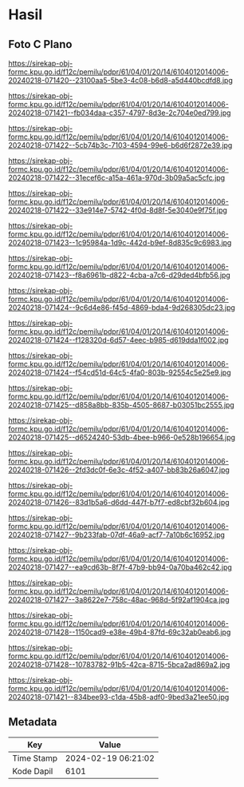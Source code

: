 # Hasil

## Foto C Plano

https://sirekap-obj-formc.kpu.go.id/f12c/pemilu/pdpr/61/04/01/20/14/6104012014006-20240218-071420--23100aa5-5be3-4c08-b6d8-a5d440bcdfd8.jpg

https://sirekap-obj-formc.kpu.go.id/f12c/pemilu/pdpr/61/04/01/20/14/6104012014006-20240218-071421--fb034daa-c357-4797-8d3e-2c704e0ed799.jpg

https://sirekap-obj-formc.kpu.go.id/f12c/pemilu/pdpr/61/04/01/20/14/6104012014006-20240218-071422--5cb74b3c-7103-4594-99e6-b6d6f2872e39.jpg

https://sirekap-obj-formc.kpu.go.id/f12c/pemilu/pdpr/61/04/01/20/14/6104012014006-20240218-071422--31ecef6c-a15a-461a-970d-3b09a5ac5cfc.jpg

https://sirekap-obj-formc.kpu.go.id/f12c/pemilu/pdpr/61/04/01/20/14/6104012014006-20240218-071422--33e914e7-5742-4f0d-8d8f-5e3040e9f75f.jpg

https://sirekap-obj-formc.kpu.go.id/f12c/pemilu/pdpr/61/04/01/20/14/6104012014006-20240218-071423--1c95984a-1d9c-442d-b9ef-8d835c9c6983.jpg

https://sirekap-obj-formc.kpu.go.id/f12c/pemilu/pdpr/61/04/01/20/14/6104012014006-20240218-071423--f8a6961b-d822-4cba-a7c6-d29ded4bfb56.jpg

https://sirekap-obj-formc.kpu.go.id/f12c/pemilu/pdpr/61/04/01/20/14/6104012014006-20240218-071424--9c6d4e86-f45d-4869-bda4-9d268305dc23.jpg

https://sirekap-obj-formc.kpu.go.id/f12c/pemilu/pdpr/61/04/01/20/14/6104012014006-20240218-071424--f128320d-6d57-4eec-b985-d619dda1f002.jpg

https://sirekap-obj-formc.kpu.go.id/f12c/pemilu/pdpr/61/04/01/20/14/6104012014006-20240218-071424--f54cd51d-64c5-4fa0-803b-92554c5e25e9.jpg

https://sirekap-obj-formc.kpu.go.id/f12c/pemilu/pdpr/61/04/01/20/14/6104012014006-20240218-071425--d858a8bb-835b-4505-8687-b03051bc2555.jpg

https://sirekap-obj-formc.kpu.go.id/f12c/pemilu/pdpr/61/04/01/20/14/6104012014006-20240218-071425--d6524240-53db-4bee-b966-0e528b196654.jpg

https://sirekap-obj-formc.kpu.go.id/f12c/pemilu/pdpr/61/04/01/20/14/6104012014006-20240218-071426--2fd3dc0f-6e3c-4f52-a407-bb83b26a6047.jpg

https://sirekap-obj-formc.kpu.go.id/f12c/pemilu/pdpr/61/04/01/20/14/6104012014006-20240218-071426--83d1b5a6-d6dd-447f-b7f7-ed8cbf32b604.jpg

https://sirekap-obj-formc.kpu.go.id/f12c/pemilu/pdpr/61/04/01/20/14/6104012014006-20240218-071427--9b233fab-07df-46a9-acf7-7a10b6c16952.jpg

https://sirekap-obj-formc.kpu.go.id/f12c/pemilu/pdpr/61/04/01/20/14/6104012014006-20240218-071427--ea9cd63b-8f7f-47b9-bb94-0a70ba462c42.jpg

https://sirekap-obj-formc.kpu.go.id/f12c/pemilu/pdpr/61/04/01/20/14/6104012014006-20240218-071427--3a8622e7-758c-48ac-968d-5f92af1904ca.jpg

https://sirekap-obj-formc.kpu.go.id/f12c/pemilu/pdpr/61/04/01/20/14/6104012014006-20240218-071428--1150cad9-e38e-49b4-87fd-69c32ab0eab6.jpg

https://sirekap-obj-formc.kpu.go.id/f12c/pemilu/pdpr/61/04/01/20/14/6104012014006-20240218-071428--10783782-91b5-42ca-8715-5bca2ad869a2.jpg

https://sirekap-obj-formc.kpu.go.id/f12c/pemilu/pdpr/61/04/01/20/14/6104012014006-20240218-071421--834bee93-c1da-45b8-adf0-9bed3a21ee50.jpg


## Metadata

| Key        | Value               |
| ---------- | ------------------- |
| Time Stamp | 2024-02-19 06:21:02 |
| Kode Dapil | 6101                |



